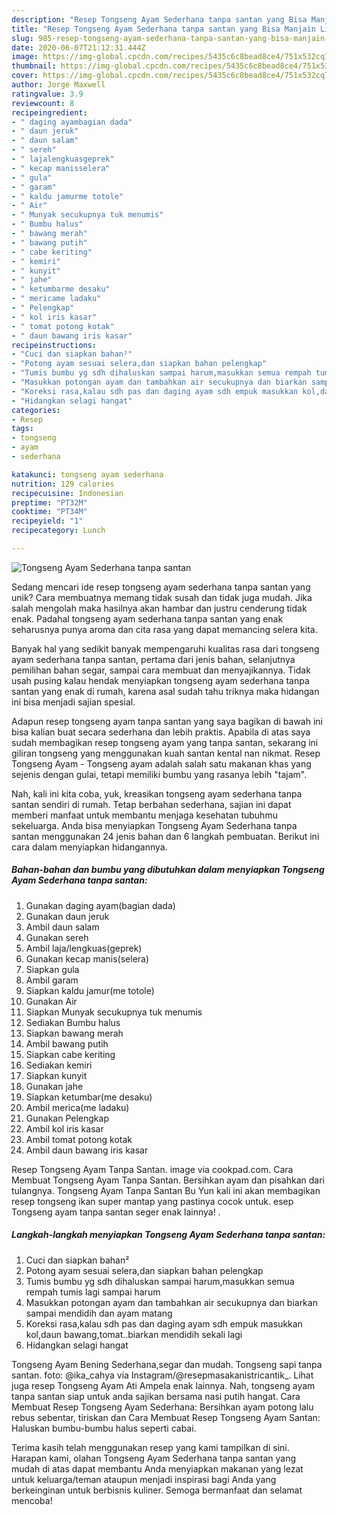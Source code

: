 ```yaml
---
description: "Resep Tongseng Ayam Sederhana tanpa santan yang Bisa Manjain Lidah"
title: "Resep Tongseng Ayam Sederhana tanpa santan yang Bisa Manjain Lidah"
slug: 985-resep-tongseng-ayam-sederhana-tanpa-santan-yang-bisa-manjain-lidah
date: 2020-06-07T21:12:31.444Z
image: https://img-global.cpcdn.com/recipes/5435c6c8bead8ce4/751x532cq70/tongseng-ayam-sederhana-tanpa-santan-foto-resep-utama.jpg
thumbnail: https://img-global.cpcdn.com/recipes/5435c6c8bead8ce4/751x532cq70/tongseng-ayam-sederhana-tanpa-santan-foto-resep-utama.jpg
cover: https://img-global.cpcdn.com/recipes/5435c6c8bead8ce4/751x532cq70/tongseng-ayam-sederhana-tanpa-santan-foto-resep-utama.jpg
author: Jorge Maxwell
ratingvalue: 3.9
reviewcount: 8
recipeingredient:
- " daging ayambagian dada"
- " daun jeruk"
- " daun salam"
- " sereh"
- " lajalengkuasgeprek"
- " kecap manisselera"
- " gula"
- " garam"
- " kaldu jamurme totole"
- " Air"
- " Munyak secukupnya tuk menumis"
- " Bumbu halus"
- " bawang merah"
- " bawang putih"
- " cabe keriting"
- " kemiri"
- " kunyit"
- " jahe"
- " ketumbarme desaku"
- " mericame ladaku"
- " Pelengkap"
- " kol iris kasar"
- " tomat potong kotak"
- " daun bawang iris kasar"
recipeinstructions:
- "Cuci dan siapkan bahan²"
- "Potong ayam sesuai selera,dan siapkan bahan pelengkap"
- "Tumis bumbu yg sdh dihaluskan sampai harum,masukkan semua rempah tumis lagi sampai harum"
- "Masukkan potongan ayam dan tambahkan air secukupnya dan biarkan sampai mendidih dan ayam matang"
- "Koreksi rasa,kalau sdh pas dan daging ayam sdh empuk masukkan kol,daun bawang,tomat..biarkan mendidih sekali lagi"
- "Hidangkan selagi hangat"
categories:
- Resep
tags:
- tongseng
- ayam
- sederhana

katakunci: tongseng ayam sederhana 
nutrition: 129 calories
recipecuisine: Indonesian
preptime: "PT32M"
cooktime: "PT34M"
recipeyield: "1"
recipecategory: Lunch

---
```



![Tongseng Ayam Sederhana tanpa santan](https://img-global.cpcdn.com/recipes/5435c6c8bead8ce4/751x532cq70/tongseng-ayam-sederhana-tanpa-santan-foto-resep-utama.jpg)

Sedang mencari ide resep tongseng ayam sederhana tanpa santan yang unik? Cara membuatnya memang tidak susah dan tidak juga mudah. Jika salah mengolah maka hasilnya akan hambar dan justru cenderung tidak enak. Padahal tongseng ayam sederhana tanpa santan yang enak seharusnya punya aroma dan cita rasa yang dapat memancing selera kita.

Banyak hal yang sedikit banyak mempengaruhi kualitas rasa dari tongseng ayam sederhana tanpa santan, pertama dari jenis bahan, selanjutnya pemilihan bahan segar, sampai cara membuat dan menyajikannya. Tidak usah pusing kalau hendak menyiapkan tongseng ayam sederhana tanpa santan yang enak di rumah, karena asal sudah tahu triknya maka hidangan ini bisa menjadi sajian spesial.

Adapun resep tongseng ayam tanpa santan yang saya bagikan di bawah ini bisa kalian buat secara sederhana dan lebih praktis. Apabila di atas saya sudah membagikan resep tongseng ayam yang tanpa santan, sekarang ini giliran tongseng yang menggunakan kuah santan kental nan nikmat. Resep Tongseng Ayam - Tongseng ayam adalah salah satu makanan khas yang sejenis dengan gulai, tetapi memiliki bumbu yang rasanya lebih &#34;tajam&#34;.


Nah, kali ini kita coba, yuk, kreasikan tongseng ayam sederhana tanpa santan sendiri di rumah. Tetap berbahan sederhana, sajian ini dapat memberi manfaat untuk membantu menjaga kesehatan tubuhmu sekeluarga. Anda bisa menyiapkan Tongseng Ayam Sederhana tanpa santan menggunakan 24 jenis bahan dan 6 langkah pembuatan. Berikut ini cara dalam menyiapkan hidangannya.

<!--inarticleads1-->

##### Bahan-bahan dan bumbu yang dibutuhkan dalam menyiapkan Tongseng Ayam Sederhana tanpa santan:

1. Gunakan  daging ayam(bagian dada)
1. Gunakan  daun jeruk
1. Ambil  daun salam
1. Gunakan  sereh
1. Ambil  laja/lengkuas(geprek)
1. Gunakan  kecap manis(selera)
1. Siapkan  gula
1. Ambil  garam
1. Siapkan  kaldu jamur(me totole)
1. Gunakan  Air
1. Siapkan  Munyak secukupnya tuk menumis
1. Sediakan  Bumbu halus
1. Siapkan  bawang merah
1. Ambil  bawang putih
1. Siapkan  cabe keriting
1. Sediakan  kemiri
1. Siapkan  kunyit
1. Gunakan  jahe
1. Siapkan  ketumbar(me desaku)
1. Ambil  merica(me ladaku)
1. Gunakan  Pelengkap
1. Ambil  kol iris kasar
1. Ambil  tomat potong kotak
1. Ambil  daun bawang iris kasar


Resep Tongseng Ayam Tanpa Santan. image via cookpad.com. Cara Membuat Tongseng Ayam Tanpa Santan. Bersihkan ayam dan pisahkan dari tulangnya. Tongseng Ayam Tanpa Santan Bu Yun kali ini akan membagikan resep tongseng ikan super mantap yang pastinya cocok untuk. esep Tongseng ayam tanpa santan seger enak lainnya! . 

<!--inarticleads2-->

##### Langkah-langkah menyiapkan Tongseng Ayam Sederhana tanpa santan:

1. Cuci dan siapkan bahan²
1. Potong ayam sesuai selera,dan siapkan bahan pelengkap
1. Tumis bumbu yg sdh dihaluskan sampai harum,masukkan semua rempah tumis lagi sampai harum
1. Masukkan potongan ayam dan tambahkan air secukupnya dan biarkan sampai mendidih dan ayam matang
1. Koreksi rasa,kalau sdh pas dan daging ayam sdh empuk masukkan kol,daun bawang,tomat..biarkan mendidih sekali lagi
1. Hidangkan selagi hangat


Tongseng Ayam Bening Sederhana,segar dan mudah. Tongseng sapi tanpa santan. foto: @ika_cahya via Instagram/@resepmasakanistricantik_. Lihat juga resep Tongseng Ayam Ati Ampela enak lainnya. Nah, tongseng ayam tanpa santan siap untuk anda sajikan bersama nasi putih hangat. Cara Membuat Resep Tongseng Ayam Sederhana: Bersihkan ayam potong lalu rebus sebentar, tiriskan dan Cara Membuat Resep Tongseng Ayam Santan: Haluskan bumbu-bumbu halus seperti cabai. 

Terima kasih telah menggunakan resep yang kami tampilkan di sini. Harapan kami, olahan Tongseng Ayam Sederhana tanpa santan yang mudah di atas dapat membantu Anda menyiapkan makanan yang lezat untuk keluarga/teman ataupun menjadi inspirasi bagi Anda yang berkeinginan untuk berbisnis kuliner. Semoga bermanfaat dan selamat mencoba!
